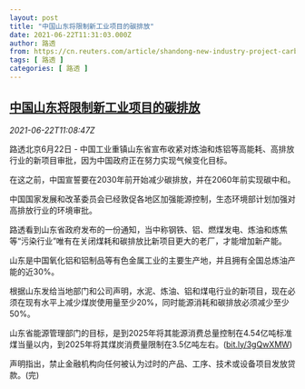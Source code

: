 ```yaml
---
layout: post
title: "中国山东将限制新工业项目的碳排放"
date: 2021-06-22T11:31:03.000Z
author: 路透
from: https://cn.reuters.com/article/shandong-new-industry-project-carbon-062-idCNKCS2DY13O
tags: [ 路透 ]
categories: [ 路透 ]
---
```

<!--1624361463000-->
[中国山东将限制新工业项目的碳排放](https://cn.reuters.com/article/shandong-new-industry-project-carbon-062-idCNKCS2DY13O)
------

<div>
<div><i>2021-06-22T11:08:47Z</i></div><p>路透北京6月22日 - 中国工业重镇山东省宣布收紧对炼油和炼铝等高能耗、高排放行业的新项目审批，因为中国政府正在努力实现气候变化目标。</p><p>在这之前，中国宣誓要在2030年前开始减少碳排放，并在2060年前实现碳中和。</p><p>中国国家发展和改革委员会已经敦促各地区加强能源控制，生态环境部计划加强对高排放行业的环境审批。</p><p>路透看到山东省政府发布的一份通知，当中称钢铁、铝、燃煤发电、炼油和炼焦等“污染行业”唯有在关闭煤耗和碳排放比新项目更大的老厂，才能增加新产能。</p><p>山东是中国氧化铝和铝制品等有色金属工业的主要生产地，并且拥有全国总炼油产能的近30%。</p><p>根据山东发给当地部门和公司声明，水泥、炼油、铝和煤电行业的新项目，现在必须在现有水平上减少煤炭使用量至少20%，同时能源消耗和碳排放必须减少至少50%。</p><p>山东省能源管理部门的目标，是到2025年将其能源消费总量控制在4.54亿吨标准煤当量以内，到2025年将其煤炭消费量限制在3.5亿吨左右。(<a href="https://bit.ly/3gQwXMW">bit.ly/3gQwXMW</a>)</p><p>声明指出，禁止金融机构向任何被认为过时的产品、工序、技术或设备项目发放贷款。(完)</p>
</div>
